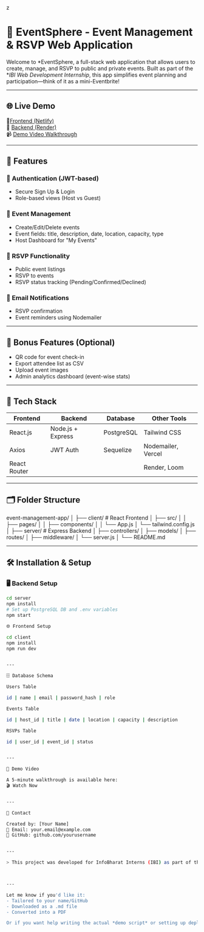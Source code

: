 z

# 🎉 EventSphere - Event Management & RSVP Web Application

Welcome to *EventSphere, a full-stack web application that allows users to create, manage, and RSVP to public and private events. Built as part of the **IBI Web Development Internship*, this app simplifies event planning and participation—think of it as a mini-Eventbrite!

---

## 🌐 Live Demo

🔗[Frontend (Netlify)](https://event-management-and-rsvp-web-apk.netlify.app/)   
🔗 [Backend (Render)](https://youreventapp-api.onrender.com)  
📹 [Demo Video Walkthrough](https://your-demo-video-link.com)

---

## 📌 Features

### 👤 Authentication (JWT-based)
- Secure Sign Up & Login
- Role-based views (Host vs Guest)

### 📅 Event Management
- Create/Edit/Delete events
- Event fields: title, description, date, location, capacity, type
- Host Dashboard for "My Events"

### 🙋 RSVP Functionality
- Public event listings
- RSVP to events
- RSVP status tracking (Pending/Confirmed/Declined)

### 📧 Email Notifications
- RSVP confirmation
- Event reminders using Nodemailer

---

## 🌟 Bonus Features (Optional)
- QR code for event check-in
- Export attendee list as CSV
- Upload event images
- Admin analytics dashboard (event-wise stats)

---

## 🧱 Tech Stack

| Frontend        | Backend         | Database   | Other Tools       |
|-----------------|------------------|------------|-------------------|
| React.js        | Node.js + Express| PostgreSQL | Tailwind CSS      |
| Axios           | JWT Auth         | Sequelize  | Nodemailer, Vercel|
| React Router    |                  |            | Render, Loom      |

---

## 🗂 Folder Structure

event-management-app/ │ ├── client/       # React Frontend │   ├── src/ │   │   ├── pages/ │   │   ├── components/ │   │   └── App.js │   └── tailwind.config.js │ ├── server/       # Express Backend │   ├── controllers/ │   ├── models/ │   ├── routes/ │   ├── middleware/ │   └── server.js │ └── README.md

---

## 🛠 Installation & Setup

### 🖥 Backend Setup

```bash
cd server
npm install
# Set up PostgreSQL DB and .env variables
npm start

🌐 Frontend Setup

cd client
npm install
npm run dev


---

🗄 Database Schema

Users Table

id | name | email | password_hash | role

Events Table

id | host_id | title | date | location | capacity | description

RSVPs Table

id | user_id | event_id | status


---

🎥 Demo Video

A 5-minute walkthrough is available here:
🎬 Watch Now


---

📧 Contact

Created by: [Your Name]
📩 Email: your.email@example.com
🔗 GitHub: github.com/yourusername


---

> This project was developed for InfoBharat Interns (IBI) as part of the July–August 2025 Web Development Internship.



---

Let me know if you'd like it:
- Tailored to your name/GitHub
- Downloaded as a .md file
- Converted into a PDF

Or if you want help writing the actual *demo script* or setting up deployment.
